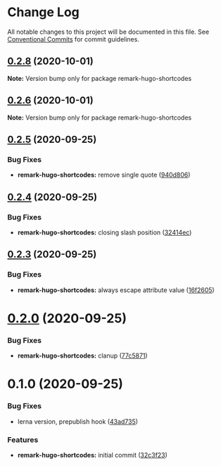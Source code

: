 # Change Log

All notable changes to this project will be documented in this file.
See [Conventional Commits](https://conventionalcommits.org) for commit guidelines.

## [0.2.8](https://github.com/HitkoDev/md-shortcodes-lint/compare/v0.2.7...v0.2.8) (2020-10-01)

**Note:** Version bump only for package remark-hugo-shortcodes





## [0.2.6](https://github.com/HitkoDev/md-shortcodes-lint/compare/v0.2.5...v0.2.6) (2020-10-01)

**Note:** Version bump only for package remark-hugo-shortcodes





## [0.2.5](https://github.com/HitkoDev/md-shortcodes-lint/compare/v0.2.4...v0.2.5) (2020-09-25)


### Bug Fixes

* **remark-hugo-shortcodes:** remove single quote ([940d806](https://github.com/HitkoDev/md-shortcodes-lint/commit/940d8065d0bdd5537c0773ee34aaad3b7f6ceb13))





## [0.2.4](https://github.com/HitkoDev/md-shortcodes-lint/compare/v0.2.3...v0.2.4) (2020-09-25)


### Bug Fixes

* **remark-hugo-shortcodes:** closing slash position ([32414ec](https://github.com/HitkoDev/md-shortcodes-lint/commit/32414ec03b9dbd57fe572761990128241247d7f8))





## [0.2.3](https://github.com/HitkoDev/md-shortcodes-lint/compare/v0.2.2...v0.2.3) (2020-09-25)


### Bug Fixes

* **remark-hugo-shortcodes:** always escape attribute value ([16f2605](https://github.com/HitkoDev/md-shortcodes-lint/commit/16f260512649e49f52aa634485fbb6bf3dfdbabc))





# [0.2.0](https://github.com/HitkoDev/md-shortcodes-lint/compare/v0.1.0...v0.2.0) (2020-09-25)


### Bug Fixes

* **remark-hugo-shortcodes:** clanup ([77c5871](https://github.com/HitkoDev/md-shortcodes-lint/commit/77c587138311699942dffdaad87364344e322b49))





# 0.1.0 (2020-09-25)


### Bug Fixes

* lerna version, prepublish hook ([43ad735](https://github.com/HitkoDev/md-shortcodes-lint/commit/43ad7356dd667427f5bd13476a20d05a8a0593dc))


### Features

* **remark-hugo-shortcodes:** initial commit ([32c3f23](https://github.com/HitkoDev/md-shortcodes-lint/commit/32c3f235ba5d7d25e9c58a28af68eed5af1d75ac))
